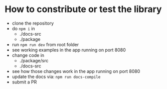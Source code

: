 # How to constribute or test the library
- clone the repository
- do ```npm i``` in 
	- ./docs-src
	- ./package
- run ```npm run dev``` from root folder
- see working examples in the app running on port 8080
- change code in
	- ./package/src
	- ./docs-src
- see how those changes work in the app running on port 8080
- update the docs via: ```npm run docs-compile```
- submit a PR